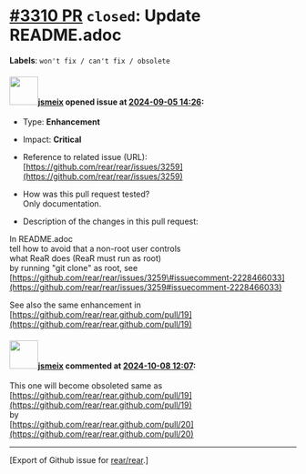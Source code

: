 [\#3310 PR](https://github.com/rear/rear/pull/3310) `closed`: Update README.adoc
================================================================================

**Labels**: `won't fix / can't fix / obsolete`

#### <img src="https://avatars.githubusercontent.com/u/1788608?u=925fc54e2ce01551392622446ece427f51e2f0ce&v=4" width="50">[jsmeix](https://github.com/jsmeix) opened issue at [2024-09-05 14:26](https://github.com/rear/rear/pull/3310):

-   Type: **Enhancement**

-   Impact: **Critical**

-   Reference to related issue (URL):  
    [https://github.com/rear/rear/issues/3259](https://github.com/rear/rear/issues/3259)

-   How was this pull request tested?  
    Only documentation.

-   Description of the changes in this pull request:

In README.adoc  
tell how to avoid that a non-root user controls  
what ReaR does (ReaR must run as root)  
by running "git clone" as root, see  
[https://github.com/rear/rear/issues/3259\#issuecomment-2228466033](https://github.com/rear/rear/issues/3259#issuecomment-2228466033)

See also the same enhancement in  
[https://github.com/rear/rear.github.com/pull/19](https://github.com/rear/rear.github.com/pull/19)

#### <img src="https://avatars.githubusercontent.com/u/1788608?u=925fc54e2ce01551392622446ece427f51e2f0ce&v=4" width="50">[jsmeix](https://github.com/jsmeix) commented at [2024-10-08 12:07](https://github.com/rear/rear/pull/3310#issuecomment-2399663662):

This one will become obsoleted same as  
[https://github.com/rear/rear.github.com/pull/19](https://github.com/rear/rear.github.com/pull/19)  
by  
[https://github.com/rear/rear.github.com/pull/20](https://github.com/rear/rear.github.com/pull/20)

------------------------------------------------------------------------

\[Export of Github issue for
[rear/rear](https://github.com/rear/rear).\]
